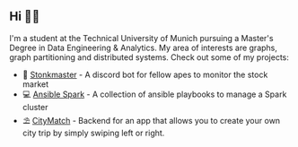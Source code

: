 ## Hi 👋👋

<!--
**d-stoll/d-stoll** is a ✨ _special_ ✨ repository because its `README.md` (this file) appears on your GitHub profile.

Here are some ideas to get you started:

- 🔭 I’m currently working on ...
- 🌱 I’m currently learning ...
- 👯 I’m looking to collaborate on ...
- 🤔 I’m looking for help with ...
- 💬 Ask me about ...
- 📫 How to reach me: ...
- 😄 Pronouns: ...
- ⚡ Fun fact: ...
-->

I'm a student at the Technical University of Munich pursuing a Master's Degree in Data Engineering & Analytics. My area of interests are graphs, graph partitioning and distributed systems. Check out some of my projects:

- 🚀 [Stonkmaster](https://github.com/d-stoll/stonkmaster) - A discord bot for fellow apes to monitor the stock market
- 💻 [Ansible Spark](https://github.com/d-stoll/ansible-spark) - A collection of ansible playbooks to manage a Spark cluster
- ⛱️ [CityMatch](https://github.com/d-stoll/citymatch-backend) - Backend for an app that allows you to create your own city trip by simply swiping left or right.
